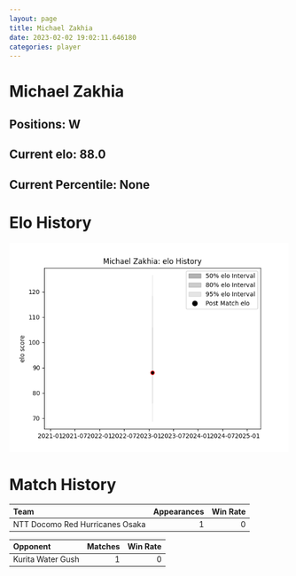 ```yaml
---  
layout: page  
title: Michael Zakhia  
date: 2023-02-02 19:02:11.646180  
categories: player  
---
```

# Michael Zakhia

## Positions: W

## Current elo: 88.0

## Current Percentile: None

# Elo History


![elo history](history_MichaelZakhia.png)
# Match History


| Team                            |   Appearances |   Win Rate |
|:--------------------------------|--------------:|-----------:|
| NTT Docomo Red Hurricanes Osaka |             1 |          0 |

| Opponent          |   Matches |   Win Rate |
|:------------------|----------:|-----------:|
| Kurita Water Gush |         1 |          0 |